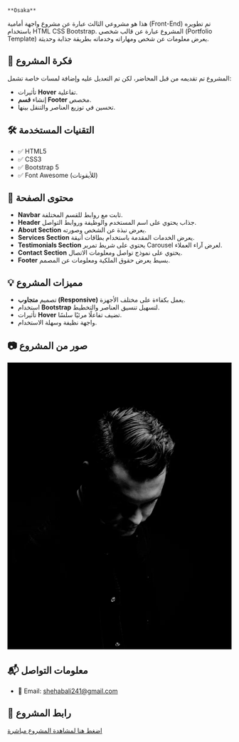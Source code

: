                                                                                   **Osaka**


 هذا هو مشروعي الثالث عبارة عن مشروع واجهة أمامية (Front-End) تم تطويره باستخدام HTML CSS Bootstrap. المشروع عبارة عن قالب شخصي (Portfolio Template) يعرض معلومات عن شخص ومهاراته وخدماته بطريقة جذابة وحديثة.

## 🧠 فكرة المشروع

المشروع تم تقديمه من قبل المحاضر، لكن تم التعديل عليه وإضافة لمسات خاصة تشمل:
- تأثيرات **Hover** تفاعلية.
- إنشاء **قسم Footer** مخصص.
- تحسين في توزيع العناصر والتنقل بينها.

## 🛠️ التقنيات المستخدمة

- ✅ HTML5  
- ✅ CSS3  
- ✅ Bootstrap 5  
- ✅ Font Awesome (للأيقونات)  

## 🧩 محتوى الصفحة

- **Navbar** ثابت مع روابط للقسم المختلفة.
- **Header** جذاب يحتوي على اسم المستخدم والوظيفة وروابط التواصل.
- **About Section** يعرض نبذة عن الشخص وصورته.
- **Services Section** يعرض الخدمات المقدمة باستخدام بطاقات أنيقة.
- **Testimonials Section** يحتوي على شريط تمرير Carousel لعرض آراء العملاء.
- **Contact Section** يحتوي على نموذج تواصل ومعلومات الاتصال.
- **Footer** بسيط يعرض حقوق الملكية ومعلومات عن المصمم.

## 💡 مميزات المشروع

- تصميم **متجاوب (Responsive)** يعمل بكفاءة على مختلف الأجهزة.
- استخدام **Bootstrap** لتسهيل تنسيق العناصر والتخطيط.
- تأثيرات **Hover** تضيف تفاعلًا مرئيًا سلسًا.
- واجهة نظيفة وسهلة الاستخدام.


## 📷 صور من المشروع
![Home Screen](https://raw.githubusercontent.com/shehab-A-hassan/Osaka/refs/heads/master/images/imageye___-_me.webp)



## 📬 معلومات التواصل

- 📧 Email: [shehabali241@gmail.com](mailto:shehabali241@gmail.com)

## 🔗 رابط المشروع

[اضغط هنا لمشاهدة المشروع مباشرة](https://shehab-a-hassan.github.io/Osaka/)


 
